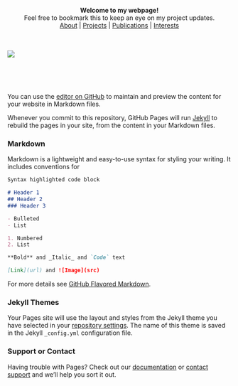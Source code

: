 <p align="center">
  <b>Welcome to my webpage!</b><br>
  <a>Feel free to bookmark this to keep an eye on my project updates. </a><br>
  <a href="#">About</a> |
  <a href="#">Projects</a> |
  <a href="#">Publications</a> | 
  <a href="#">Interests</a>

  <br><br>
  <img src="https://www.outlookindia.com/outlooktraveller/public/uploads/2018/06/Forest-Dirang-Arunachal-Pradesh.jpg">
</p>

<br>
<br>
<br>




You can use the [editor on GitHub](https://github.com/unmixablemix/amaitra/edit/gh-pages/index.md) to maintain and preview the content for your website in Markdown files.

Whenever you commit to this repository, GitHub Pages will run [Jekyll](https://jekyllrb.com/) to rebuild the pages in your site, from the content in your Markdown files.

### Markdown

Markdown is a lightweight and easy-to-use syntax for styling your writing. It includes conventions for

```markdown
Syntax highlighted code block

# Header 1
## Header 2
### Header 3

- Bulleted
- List

1. Numbered
2. List

**Bold** and _Italic_ and `Code` text

[Link](url) and ![Image](src)
```

For more details see [GitHub Flavored Markdown](https://guides.github.com/features/mastering-markdown/).

### Jekyll Themes

Your Pages site will use the layout and styles from the Jekyll theme you have selected in your [repository settings](https://github.com/unmixablemix/amaitra/settings/pages). The name of this theme is saved in the Jekyll `_config.yml` configuration file.

### Support or Contact

Having trouble with Pages? Check out our [documentation](https://docs.github.com/categories/github-pages-basics/) or [contact support](https://support.github.com/contact) and we’ll help you sort it out.
